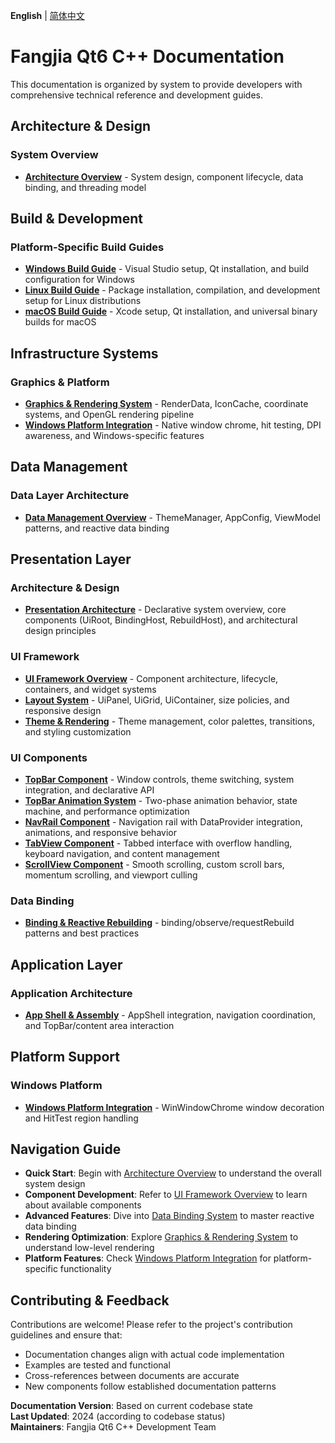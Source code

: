**English** | [简体中文](../doc.zh-cn/index.md)

# Fangjia Qt6 C++ Documentation

This documentation is organized by system to provide developers with comprehensive technical reference and development guides.

## Architecture & Design

### System Overview
- **[Architecture Overview](architecture/overview.md)** - System design, component lifecycle, data binding, and threading model

## Build & Development

### Platform-Specific Build Guides
- **[Windows Build Guide](build/windows.md)** - Visual Studio setup, Qt installation, and build configuration for Windows
- **[Linux Build Guide](build/linux.md)** - Package installation, compilation, and development setup for Linux distributions  
- **[macOS Build Guide](build/macos.md)** - Xcode setup, Qt installation, and universal binary builds for macOS

## Infrastructure Systems

### Graphics & Platform
- **[Graphics & Rendering System](infrastructure/gfx.md)** - RenderData, IconCache, coordinate systems, and OpenGL rendering pipeline
- **[Windows Platform Integration](infrastructure/platform-windows.md)** - Native window chrome, hit testing, DPI awareness, and Windows-specific features

## Data Management

### Data Layer Architecture
- **[Data Management Overview](data/overview.md)** - ThemeManager, AppConfig, ViewModel patterns, and reactive data binding

## Presentation Layer

### Architecture & Design
- **[Presentation Architecture](presentation/architecture.md)** - Declarative system overview, core components (UiRoot, BindingHost, RebuildHost), and architectural design principles

### UI Framework
- **[UI Framework Overview](presentation/ui-framework/overview.md)** - Component architecture, lifecycle, containers, and widget systems
- **[Layout System](presentation/ui-framework/layouts.md)** - UiPanel, UiGrid, UiContainer, size policies, and responsive design
- **[Theme & Rendering](presentation/ui-framework/theme-and-rendering.md)** - Theme management, color palettes, transitions, and styling customization

### UI Components
- **[TopBar Component](presentation/components/top-bar.md)** - Window controls, theme switching, system integration, and declarative API
- **[TopBar Animation System](presentation/components/top-bar-animation.md)** - Two-phase animation behavior, state machine, and performance optimization
- **[NavRail Component](presentation/components/nav-rail.md)** - Navigation rail with DataProvider integration, animations, and responsive behavior
- **[TabView Component](presentation/components/tab-view.md)** - Tabbed interface with overflow handling, keyboard navigation, and content management
- **[ScrollView Component](presentation/components/scroll-view.md)** - Smooth scrolling, custom scroll bars, momentum scrolling, and viewport culling

### Data Binding
- **[Binding & Reactive Rebuilding](presentation/binding.md)** - binding/observe/requestRebuild patterns and best practices

## Application Layer

### Application Architecture
- **[App Shell & Assembly](application/app-shell.md)** - AppShell integration, navigation coordination, and TopBar/content area interaction

## Platform Support

### Windows Platform
- **[Windows Platform Integration](infrastructure/platform-windows.md)** - WinWindowChrome window decoration and HitTest region handling

## Navigation Guide

- **Quick Start**: Begin with [Architecture Overview](architecture/overview.md) to understand the overall system design
- **Component Development**: Refer to [UI Framework Overview](presentation/ui-framework/overview.md) to learn about available components
- **Advanced Features**: Dive into [Data Binding System](presentation/binding.md) to master reactive data binding
- **Rendering Optimization**: Explore [Graphics & Rendering System](infrastructure/gfx.md) to understand low-level rendering
- **Platform Features**: Check [Windows Platform Integration](infrastructure/platform-windows.md) for platform-specific functionality

## Contributing & Feedback

Contributions are welcome! Please refer to the project's contribution guidelines and ensure that:

- Documentation changes align with actual code implementation
- Examples are tested and functional
- Cross-references between documents are accurate
- New components follow established documentation patterns

**Documentation Version**: Based on current codebase state  
**Last Updated**: 2024 (according to codebase status)  
**Maintainers**: Fangjia Qt6 C++ Development Team